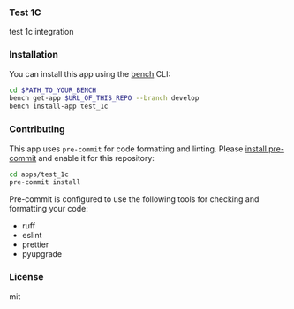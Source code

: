 ### Test 1C

test 1c integration

### Installation

You can install this app using the [bench](https://github.com/frappe/bench) CLI:

```bash
cd $PATH_TO_YOUR_BENCH
bench get-app $URL_OF_THIS_REPO --branch develop
bench install-app test_1c
```

### Contributing

This app uses `pre-commit` for code formatting and linting. Please [install pre-commit](https://pre-commit.com/#installation) and enable it for this repository:

```bash
cd apps/test_1c
pre-commit install
```

Pre-commit is configured to use the following tools for checking and formatting your code:

- ruff
- eslint
- prettier
- pyupgrade

### License

mit
